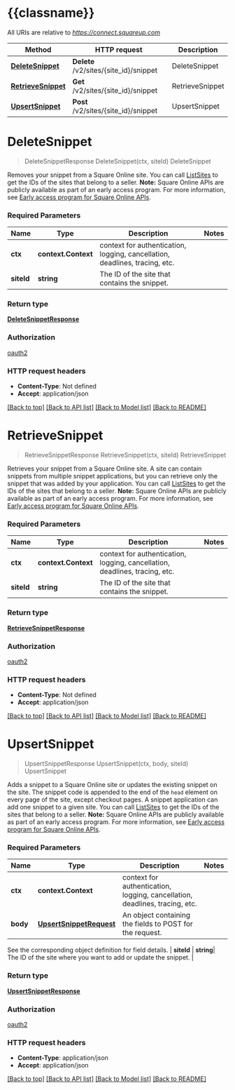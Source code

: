 # {{classname}}

All URIs are relative to *https://connect.squareup.com*

Method | HTTP request | Description
------------- | ------------- | -------------
[**DeleteSnippet**](SnippetsApi.md#DeleteSnippet) | **Delete** /v2/sites/{site_id}/snippet | DeleteSnippet
[**RetrieveSnippet**](SnippetsApi.md#RetrieveSnippet) | **Get** /v2/sites/{site_id}/snippet | RetrieveSnippet
[**UpsertSnippet**](SnippetsApi.md#UpsertSnippet) | **Post** /v2/sites/{site_id}/snippet | UpsertSnippet

# **DeleteSnippet**
> DeleteSnippetResponse DeleteSnippet(ctx, siteId)
DeleteSnippet

Removes your snippet from a Square Online site.  You can call [ListSites](api-endpoint:Sites-ListSites) to get the IDs of the sites that belong to a seller.   __Note:__ Square Online APIs are publicly available as part of an early access program. For more information, see [Early access program for Square Online APIs](https://developer.squareup.com/docs/online-api#early-access-program-for-square-online-apis).

### Required Parameters

Name | Type | Description  | Notes
------------- | ------------- | ------------- | -------------
 **ctx** | **context.Context** | context for authentication, logging, cancellation, deadlines, tracing, etc.
  **siteId** | **string**| The ID of the site that contains the snippet. | 

### Return type

[**DeleteSnippetResponse**](DeleteSnippetResponse.md)

### Authorization

[oauth2](../README.md#oauth2)

### HTTP request headers

 - **Content-Type**: Not defined
 - **Accept**: application/json

[[Back to top]](#) [[Back to API list]](../README.md#documentation-for-api-endpoints) [[Back to Model list]](../README.md#documentation-for-models) [[Back to README]](../README.md)

# **RetrieveSnippet**
> RetrieveSnippetResponse RetrieveSnippet(ctx, siteId)
RetrieveSnippet

Retrieves your snippet from a Square Online site. A site can contain snippets from multiple snippet applications, but you can retrieve only the snippet that was added by your application.  You can call [ListSites](api-endpoint:Sites-ListSites) to get the IDs of the sites that belong to a seller.   __Note:__ Square Online APIs are publicly available as part of an early access program. For more information, see [Early access program for Square Online APIs](https://developer.squareup.com/docs/online-api#early-access-program-for-square-online-apis).

### Required Parameters

Name | Type | Description  | Notes
------------- | ------------- | ------------- | -------------
 **ctx** | **context.Context** | context for authentication, logging, cancellation, deadlines, tracing, etc.
  **siteId** | **string**| The ID of the site that contains the snippet. | 

### Return type

[**RetrieveSnippetResponse**](RetrieveSnippetResponse.md)

### Authorization

[oauth2](../README.md#oauth2)

### HTTP request headers

 - **Content-Type**: Not defined
 - **Accept**: application/json

[[Back to top]](#) [[Back to API list]](../README.md#documentation-for-api-endpoints) [[Back to Model list]](../README.md#documentation-for-models) [[Back to README]](../README.md)

# **UpsertSnippet**
> UpsertSnippetResponse UpsertSnippet(ctx, body, siteId)
UpsertSnippet

Adds a snippet to a Square Online site or updates the existing snippet on the site.  The snippet code is appended to the end of the `head` element on every page of the site, except checkout pages. A snippet application can add one snippet to a given site.   You can call [ListSites](api-endpoint:Sites-ListSites) to get the IDs of the sites that belong to a seller.   __Note:__ Square Online APIs are publicly available as part of an early access program. For more information, see [Early access program for Square Online APIs](https://developer.squareup.com/docs/online-api#early-access-program-for-square-online-apis).

### Required Parameters

Name | Type | Description  | Notes
------------- | ------------- | ------------- | -------------
 **ctx** | **context.Context** | context for authentication, logging, cancellation, deadlines, tracing, etc.
  **body** | [**UpsertSnippetRequest**](UpsertSnippetRequest.md)| An object containing the fields to POST for the request.

See the corresponding object definition for field details. | 
  **siteId** | **string**| The ID of the site where you want to add or update the snippet. | 

### Return type

[**UpsertSnippetResponse**](UpsertSnippetResponse.md)

### Authorization

[oauth2](../README.md#oauth2)

### HTTP request headers

 - **Content-Type**: application/json
 - **Accept**: application/json

[[Back to top]](#) [[Back to API list]](../README.md#documentation-for-api-endpoints) [[Back to Model list]](../README.md#documentation-for-models) [[Back to README]](../README.md)

